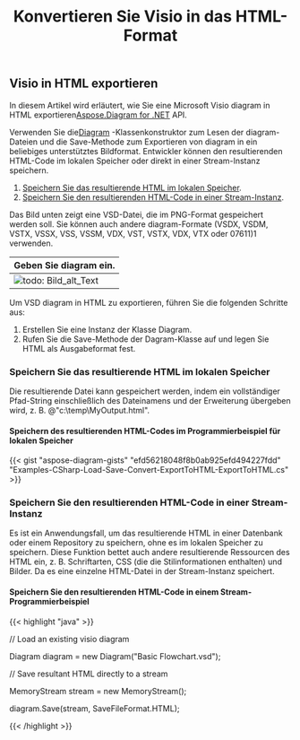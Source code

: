 ﻿---
title:  Konvertieren Sie Visio in das HTML-Format
linktitle: Konvertieren Sie Visio in HTML
type: docs
weight: 30
url: /de/net/convert-visio-to-html/
description: Dieses Thema zeigt Ihnen, wie Sie mit Aspose.Diagram Visio in HTML-Formate konvertieren können. Konvertieren Sie VSD, VSS, VDW, VST, VSDX, VSSX, VSTX, VSDM, VSTM,VSSM in HTML mit ein paar Zeilen Code.
---
## **Visio in HTML exportieren**
 In diesem Artikel wird erläutert, wie Sie eine Microsoft Visio diagram in HTML exportieren[Aspose.Diagram for .NET](https://products.aspose.com/diagram/net/) API.

 Verwenden Sie die[Diagram](http://www.aspose.com/api/net/diagram/aspose.diagram/diagram) -Klassenkonstruktor zum Lesen der diagram-Dateien und die Save-Methode zum Exportieren von diagram in ein beliebiges unterstütztes Bildformat. Entwickler können den resultierenden HTML-Code im lokalen Speicher oder direkt in einer Stream-Instanz speichern.

1. [Speichern Sie das resultierende HTML im lokalen Speicher](https://docs.aspose.com/diagram/net/convert-visio-to-html/#save-resultant-html-in-the-local-storage).
1. [Speichern Sie den resultierenden HTML-Code in einer Stream-Instanz](https://docs.aspose.com/diagram/net/convert-visio-to-html/#save-resultant-html-in-a-stream-instance).

Das Bild unten zeigt eine VSD-Datei, die im PNG-Format gespeichert werden soll. Sie können auch andere diagram-Formate (VSDX, VSDM, VSTX, VSSX, VSS, VSSM, VDX, VST, VSTX, VDX, VTX oder 07611)1 verwenden.

|**Geben Sie diagram ein.**|
|:- |
|![todo: Bild_alt_Text](how-to-convert-a-visio-diagram_6.png)|
Um VSD diagram in HTML zu exportieren, führen Sie die folgenden Schritte aus:

1. Erstellen Sie eine Instanz der Klasse Diagram.
1. Rufen Sie die Save-Methode der Dagram-Klasse auf und legen Sie HTML als Ausgabeformat fest.
### **Speichern Sie das resultierende HTML im lokalen Speicher**
Die resultierende Datei kann gespeichert werden, indem ein vollständiger Pfad-String einschließlich des Dateinamens und der Erweiterung übergeben wird, z. B. @"c:\temp\MyOutput.html".
#### **Speichern des resultierenden HTML-Codes im Programmierbeispiel für lokalen Speicher**
{{< gist "aspose-diagram-gists" "efd56218048f8b0ab925efd494227fdd" "Examples-CSharp-Load-Save-Convert-ExportToHTML-ExportToHTML.cs" >}}



### **Speichern Sie den resultierenden HTML-Code in einer Stream-Instanz**
Es ist ein Anwendungsfall, um das resultierende HTML in einer Datenbank oder einem Repository zu speichern, ohne es im lokalen Speicher zu speichern. Diese Funktion bettet auch andere resultierende Ressourcen des HTML ein, z. B. Schriftarten, CSS (die die Stilinformationen enthalten) und Bilder. Da es eine einzelne HTML-Datei in der Stream-Instanz speichert.
#### **Speichern Sie den resultierenden HTML-Code in einem Stream-Programmierbeispiel**
{{< highlight "java" >}}

 // Load an existing visio diagram

Diagram diagram = new Diagram("Basic Flowchart.vsd");

// Save resultant HTML directly to a stream

MemoryStream stream = new MemoryStream();

diagram.Save(stream, SaveFileFormat.HTML);



{{< /highlight >}}
